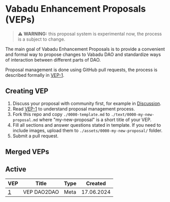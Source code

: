 # Vabadu Enhancement Proposals (VEPs)

> :warning: **WARNING:** this proposal system is experimental now, the process is a subject to change.

The main goal of Vabadu Enhancement Proposals is to provide a convenient and formal way to propose changes to Vabadu DAO
and standardize ways of interaction between different parts of DAO.

Proposal management is done using GitHub pull requests, the process is described formally in [VEP-1](https://github.com/orgs/Vabadu-DAO/discussions/2).

## Creating VEP
1. Discuss your proposal with community first, for example in [Discussion](https://github.com/orgs/Vabadu-DAO/discussions).
2. Read [VEP-1](https://github.com/orgs/Vabadu-DAO/discussions/2) to understand proposal management process.
3. Fork this repo and copy `./0000-template.md` to `./text/0000-my-new-proposal.md` where "my-new-proposal" is a short title of your VEP.
4. Fill all sections and answer questions stated in template. If you need to include images, upload them to `./assets/0000-my-new-proposal/` folder.
5. Submit a pull request.

## Merged VEPs
## Active
| VEP                                          | Title                              | Type               | Created    |
|----------------------------------------------|------------------------------------|--------------------|------------|
| [1](./text/0001-tep-dao-to-dao.md)           | VEP DAO2DAO                        | Meta               | 17.06.2024 |
